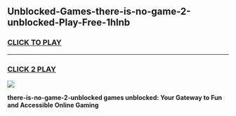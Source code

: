 
## Unblocked-Games-there-is-no-game-2-unblocked-Play-Free-1hlnb
<h3>
<a href="https://premium76.site?title=there-is-no-game-2-unblocked&ref=19M">CLICK TO PLAY</a></h3>
<hr>

<h3>
<a href="https://premium76.site?title=there-is-no-game-2-unblocked&ref=19M">CLICK 2 PLAY</a>
  
</h3>

<a href="https://premium76.site?title=there-is-no-game-2-unblocked&ref=19M"><img src="https://clearcache.store/games.png"></a>


**there-is-no-game-2-unblocked games unblocked: Your Gateway to Fun and Accessible Online Gaming**
